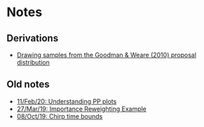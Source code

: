 # Notes

## Derivations
* [Drawing samples from the Goodman & Weare (2010) proposal distribution](pdfs/derivation_stretch_move.pdf)

## Old notes
* [11/Feb/20: Understanding PP plots](old_notes/understanding-pp-plots.html)
* [27/Mar/19: Importance Reweighting Example](old_notes/importance_reweighting_example.md)
* [08/Oct/19: Chirp time bounds](old_notes/chirp-time-bounds.html)
